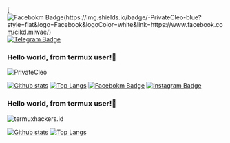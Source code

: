 

[![Facebokm Badge(https://img.shields.io/badge/-PrivateCleo-blue?style=flat&logo=Facebook&logoColor=white&link=https://www.facebook.com/cikd.miwae/)](https://www.facebook.com/cikd.miwae) [![Telegram Badge](https://img.shields.io/badge/-PrivateCleo-f01397?style=flat&logo=Telegram&logoColor=white&link=https://www.t.me/cartheo)](https://t.me/cartheo)
### Hello world, from termux user!👋
<p align=left> <img src=https://komarev.com/ghpvc/?username=PrivateCleo alt=PrivateCleo /> </p>

[![Github stats](https://github-readme-stats.vercel.app/api?username=PrivateCleo&show_icons=true&theme=dark&include_all_commits=true)](https://github.com/PrivateCleo/github-readme-stats)
[![Top Langs](https://github-readme-stats.vercel.app/api/top-langs/?username=PrivateCleo&layout=compact&theme=dark)](https://github.com/PrivateCleo/github-readme-stats)
[![Facebokm Badge](https://img.shields.io/badge/-termuxhackers.id-blue?style=flat&logo=Facebook&logoColor=white&link=https://www.facebook.com/termuxhackers.id/)](https://www.facebook.com/termuxhackers.id) [![Instagram Badge](https://img.shields.io/badge/-termuxhackers.id-f01397?style=flat&logo=Instagram&logoColor=white&link=https://www.instagram.com/termuxhackers.id/)](https://www.instagram.com/termuxhackers.id/)
### Hello world, from termux user!👋
<p align=left> <img src=https://komarev.com/ghpvc/?username=termuxhackers-id alt=termuxhackers.id /> </p>

[![Github stats](https://github-readme-stats.vercel.app/api?username=termuxhackers-id&show_icons=true&theme=dark&include_all_commits=true)](https://github.com/termuxhackers-id/github-readme-stats)
[![Top Langs](https://github-readme-stats.vercel.app/api/top-langs/?username=termuxhackers-id&layout=compact&theme=dark)](https://github.com/termuxhackers-id/github-readme-stats)
